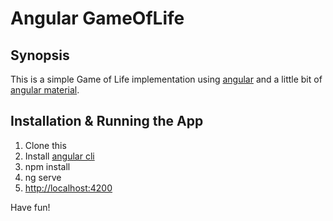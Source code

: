 # Angular GameOfLife

## Synopsis

This is a simple Game of Life implementation using [angular](https://angular.io/) and a little bit of [angular material](https://material.angular.io/). 

## Installation & Running the App

1. Clone this
2. Install [angular cli](https://github.com/angular/angular-cli)
3. npm install
4. ng serve
5. [http://localhost:4200](http://localhost:4200)

Have fun!
